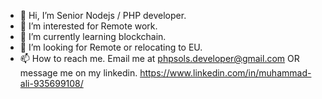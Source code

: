 - 👋 Hi, I’m Senior Nodejs / PHP developer.
- 👀 I’m interested for Remote work.
- 🌱 I’m currently learning blockchain.
- 💞️ I’m looking for Remote or relocating to EU.
- 📫 How to reach me. Email me at phpsols.developer@gmail.com OR message me on my linkedin.
  https://www.linkedin.com/in/muhammad-ali-935699108/

<!---
technostack1/technostack1 is a ✨ special ✨ repository because its `README.md` (this file) appears on your GitHub profile.
You can click the Preview link to take a look at your changes.
--->
